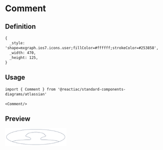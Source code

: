 # Comment

## Definition

```
{
  _style: 'shape=mxgraph.ios7.icons.user;fillColor=#ffffff;strokeColor=#253858',
  _width: 470,
  _height: 125,
}
```

## Usage

```
import { Comment } from '@reactiac/standard-components-diagrams/atlassian'

<Comment/>
```

## Preview

<img src="./comment.png" width="200"/>
